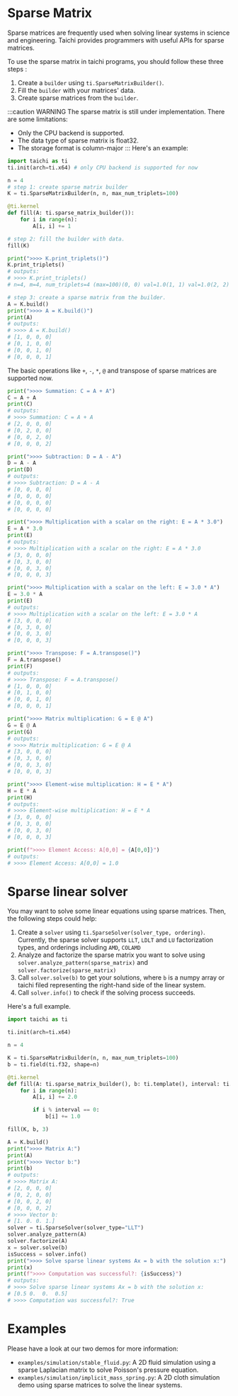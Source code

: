 # Sparse Matrix
Sparse matrices are frequently used when solving linear systems in science and engineering. Taichi provides programmers with useful APIs for sparse matrices.

To use the sparse matrix in taichi programs, you should follow these three steps :
1. Create a `builder` using `ti.SparseMatrixBuilder()`.
2. Fill the `builder` with your matrices' data.
3. Create sparse matrices from the `builder`.

:::caution WARNING
The sparse matrix is still under implementation. There are some limitations:
- Only the CPU backend is supported.
- The data type of sparse matrix is float32.
- The storage format is column-major
:::
Here's an example:
```python
import taichi as ti
ti.init(arch=ti.x64) # only CPU backend is supported for now

n = 4
# step 1: create sparse matrix builder
K = ti.SparseMatrixBuilder(n, n, max_num_triplets=100)

@ti.kernel
def fill(A: ti.sparse_matrix_builder()):
    for i in range(n):
        A[i, i] += 1

# step 2: fill the builder with data.
fill(K)

print(">>>> K.print_triplets()")
K.print_triplets()
# outputs:
# >>>> K.print_triplets()
# n=4, m=4, num_triplets=4 (max=100)(0, 0) val=1.0(1, 1) val=1.0(2, 2) val=1.0(3, 3) val=1.0

# step 3: create a sparse matrix from the builder.
A = K.build()
print(">>>> A = K.build()")
print(A)
# outputs:
# >>>> A = K.build()
# [1, 0, 0, 0]
# [0, 1, 0, 0]
# [0, 0, 1, 0]
# [0, 0, 0, 1]
```

The basic operations like `+`, `-`, `*`, `@` and transpose of sparse matrices are supported now.

```python
print(">>>> Summation: C = A + A")
C = A + A
print(C)
# outputs:
# >>>> Summation: C = A + A
# [2, 0, 0, 0]
# [0, 2, 0, 0]
# [0, 0, 2, 0]
# [0, 0, 0, 2]

print(">>>> Subtraction: D = A - A")
D = A - A
print(D)
# outputs:
# >>>> Subtraction: D = A - A
# [0, 0, 0, 0]
# [0, 0, 0, 0]
# [0, 0, 0, 0]
# [0, 0, 0, 0]

print(">>>> Multiplication with a scalar on the right: E = A * 3.0")
E = A * 3.0
print(E)
# outputs:
# >>>> Multiplication with a scalar on the right: E = A * 3.0
# [3, 0, 0, 0]
# [0, 3, 0, 0]
# [0, 0, 3, 0]
# [0, 0, 0, 3]

print(">>>> Multiplication with a scalar on the left: E = 3.0 * A")
E = 3.0 * A
print(E)
# outputs:
# >>>> Multiplication with a scalar on the left: E = 3.0 * A
# [3, 0, 0, 0]
# [0, 3, 0, 0]
# [0, 0, 3, 0]
# [0, 0, 0, 3]

print(">>>> Transpose: F = A.transpose()")
F = A.transpose()
print(F)
# outputs:
# >>>> Transpose: F = A.transpose()
# [1, 0, 0, 0]
# [0, 1, 0, 0]
# [0, 0, 1, 0]
# [0, 0, 0, 1]

print(">>>> Matrix multiplication: G = E @ A")
G = E @ A
print(G)
# outputs:
# >>>> Matrix multiplication: G = E @ A
# [3, 0, 0, 0]
# [0, 3, 0, 0]
# [0, 0, 3, 0]
# [0, 0, 0, 3]

print(">>>> Element-wise multiplication: H = E * A")
H = E * A
print(H)
# outputs:
# >>>> Element-wise multiplication: H = E * A
# [3, 0, 0, 0]
# [0, 3, 0, 0]
# [0, 0, 3, 0]
# [0, 0, 0, 3]

print(f">>>> Element Access: A[0,0] = {A[0,0]}")
# outputs:
# >>>> Element Access: A[0,0] = 1.0
```

# Sparse linear solver
You may want to solve some linear equations using sparse matrices.
Then, the following steps could help:
1. Create a `solver` using `ti.SparseSolver(solver_type, ordering)`. Currently, the sparse solver supports `LLT`, `LDLT` and `LU` factorization types, and orderings including `AMD`, `COLAMD`
2. Analyze and factorize the sparse matrix you want to solve using `solver.analyze_pattern(sparse_matrix)` and `solver.factorize(sparse_matrix)`
3. Call `solver.solve(b)` to get your solutions, where `b` is a numpy array or taichi filed representing the right-hand side of the linear system.
4. Call `solver.info()` to check if the solving process succeeds.

Here's a full example.

```python
import taichi as ti

ti.init(arch=ti.x64)

n = 4

K = ti.SparseMatrixBuilder(n, n, max_num_triplets=100)
b = ti.field(ti.f32, shape=n)

@ti.kernel
def fill(A: ti.sparse_matrix_builder(), b: ti.template(), interval: ti.i32):
    for i in range(n):
        A[i, i] += 2.0

        if i % interval == 0:
            b[i] += 1.0

fill(K, b, 3)

A = K.build()
print(">>>> Matrix A:")
print(A)
print(">>>> Vector b:")
print(b)
# outputs:
# >>>> Matrix A:
# [2, 0, 0, 0]
# [0, 2, 0, 0]
# [0, 0, 2, 0]
# [0, 0, 0, 2]
# >>>> Vector b:
# [1. 0. 0. 1.]
solver = ti.SparseSolver(solver_type="LLT")
solver.analyze_pattern(A)
solver.factorize(A)
x = solver.solve(b)
isSuccess = solver.info()
print(">>>> Solve sparse linear systems Ax = b with the solution x:")
print(x)
print(f">>>> Computation was successful?: {isSuccess}")
# outputs:
# >>>> Solve sparse linear systems Ax = b with the solution x:
# [0.5 0.  0.  0.5]
# >>>> Computation was successful?: True
```
# Examples

Please have a look at our two demos for more information:
+ `examples/simulation/stable_fluid.py`: A 2D fluid simulation using a sparse Laplacian matrix to solve Poisson's pressure equation.
+ `examples/simulation/implicit_mass_spring.py`: A 2D cloth simulation demo using sparse matrices to solve the linear systems.

